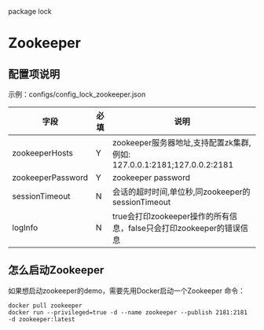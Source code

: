 package lock

# Zookeeper

## 配置项说明

示例：configs/config_lock_zookeeper.json

| 字段 | 必填 | 说明 |
| --- | --- | --- |
| zookeeperHosts | Y | zookeeper服务器地址,支持配置zk集群, 例如: 127.0.0.1:2181;127.0.0.2:2181 |
| zookeeperPassword | Y | zookeeper password|
| sessionTimeout | N | 会话的超时时间,单位秒,同zookeeper的sessionTimeout|
|logInfo|N|true会打印zookeeper操作的所有信息，false只会打印zookeeper的错误信息|

## 怎么启动Zookeeper

如果想启动zookeeper的demo，需要先用Docker启动一个Zookeeper 命令：

```shell
docker pull zookeeper
docker run --privileged=true -d --name zookeeper --publish 2181:2181  -d zookeeper:latest
```

